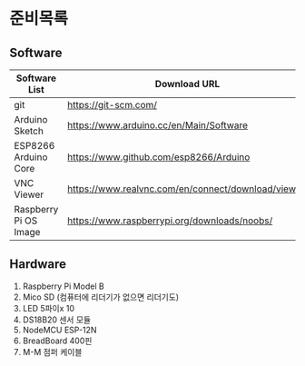 준비목록
=======

Software
--------

| Software List          | Download URL                                        |
|------------------------|-----------------------------------------------------|
| git                    | https://git-scm.com/                                |
| Arduino Sketch         | https://www.arduino.cc/en/Main/Software             |
| ESP8266 Arduino Core   | https://www.github.com/esp8266/Arduino              |
| VNC Viewer             | https://www.realvnc.com/en/connect/download/viewer/ |
| Raspberry Pi OS Image  | https://www.raspberrypi.org/downloads/noobs/        |

Hardware
--------
1. Raspberry Pi Model B
2. Mico SD (컴퓨터에 리더기가 없으면 리더기도)
3. LED 5파이x 10
4. DS18B20 센서 모듈
5. NodeMCU ESP-12N
6. BreadBoard 400핀
7. M-M 점퍼 케이블
